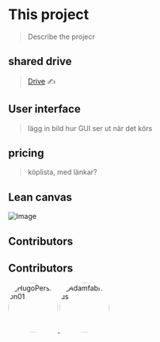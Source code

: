 # This project  
> Describe the projecr


## shared drive
> [Drive](https://drive.google.com/drive/folders/1GKdPG60LBvru-e2fMha9NIqRZFCKdvjO) ✍️


## User interface
> lägg in bild hur GUI ser ut när det körs

## pricing
> köplista, med länkar?


## Lean canvas
![Image](https://github.com/user-attachments/assets/80127c9e-17d7-412f-a379-abc8f2e61ad0)




## Contributors

## Contributors

<a href="https://github.com/HugoPersson01">
  <img src="https://avatars.githubusercontent.com/HugoPersson01" width="100" height="100" style="border-radius:50%" alt="HugoPersson01"/>
</a>

<a href="https://github.com/AdamFabricius">
  <img src="https://avatars.githubusercontent.com/Adamfabricius" width="100" height="100" style="border-radius:50%" alt="Adamfabricius"/>
</a>




